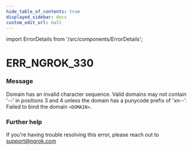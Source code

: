 ```yaml
---
hide_table_of_contents: true
displayed_sidebar: docs
custom_edit_url: null
---
```


import ErrorDetails from '/src/components/ErrorDetails';

# ERR_NGROK_330

### Message
Domain has an invalid character sequence. Valid domains may not contain '--' in positions 3 and 4 unless the domain has a punycode prefix of 'xn--'. Failed to bind the domain `<DOMAIN>`.

### Further help
If you're having trouble resolving this error, please reach out to [support@ngrok.com](mailto:support@ngrok.com?subject=Help%20with%20ERR_NGROK_330)

<ErrorDetails error='err_ngrok_330' />
